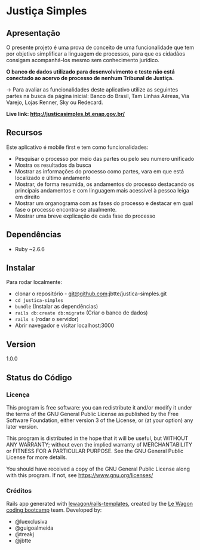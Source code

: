 # Justiça Simples
## Apresentação
O presente projeto é uma prova de conceito de uma funcionalidade que tem por objetivo simplificar a linguagem de processos, para que os cidadãos consigam acompanhá-los mesmo sem conhecimento jurídico.

**O banco de dados utilizado para desenvolvimento e teste não está conectado ao acervo de processo de nenhum Tribunal de Justiça.**

-> Para avaliar as funcionalidades deste aplicativo utilize as seguintes partes na busca da página inicial: Banco do Brasil, Tam Linhas Aéreas, Via Varejo, Lojas Renner, Sky ou Redecard.

**Live link: http://justicasimples.bt.enap.gov.br/**

## Recursos
Este aplicativo é mobile first e tem como funcionalidades:
* Pesquisar o processo por meio das partes ou pelo seu numero unificado
* Mostra os resultados da busca
* Mostrar as informações do processo como partes, vara em que está localizado e último andamento
* Mostrar, de forma resumida, os andamentos do processo destacando os principais andamentos e com linguagem mais acessível à pessoa leiga em direito
* Mostrar um organograma com as fases do processo e destacar em qual fase o processo encontra-se atualmente.
* Mostrar uma breve explicação de cada fase do processo

## Dependências
* Ruby ~2.6.6

## Instalar
Para rodar localmente:
* clonar o repositório - git@github.com:jbtte/justica-simples.git
* `cd justica-simples`
* `bundle` (Instalar as dependências)
* `rails db:create db:migrate` (Criar o banco de dados)
* `rails s` (rodar o servidor)
* Abrir navegador e visitar localhost:3000

## Version
1.0.0

## Status do Código
### Licença
This program is free software: you can redistribute it and/or modify
it under the terms of the GNU General Public License as published by
the Free Software Foundation, either version 3 of the License, or
(at your option) any later version.

  This program is distributed in the hope that it will be useful,
  but WITHOUT ANY WARRANTY; without even the implied warranty of
  MERCHANTABILITY or FITNESS FOR A PARTICULAR PURPOSE.  See the
  GNU General Public License for more details.

  You should have received a copy of the GNU General Public License
  along with this program.  If not, see <https://www.gnu.org/licenses/>

### Créditos
Rails app generated with [lewagon/rails-templates](https://github.com/lewagon/rails-templates), created by the [Le Wagon coding bootcamp](https://www.lewagon.com) team.
Developed by:
* @luexclusiva
* @guigoalmeida
* @treakj
* @jbtte 
